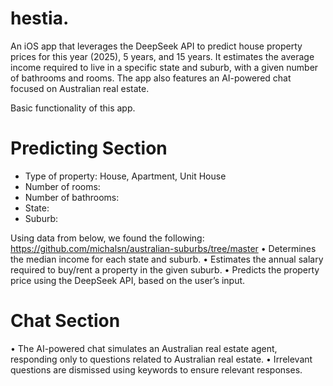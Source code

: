 # hestia.
An iOS app that leverages the DeepSeek API to predict house property prices for this year (2025), 5 years, and 15 years. It estimates the average income required to live in a specific state and suburb, with a given number of bathrooms and rooms. The app also features an AI-powered chat focused on Australian real estate.


Basic functionality of this app.

# Predicting Section
- Type of property: House, Apartment, Unit House
- Number of rooms:
- Number of bathrooms:
- State:
- Suburb:

Using data from below, we found the following:
https://github.com/michalsn/australian-suburbs/tree/master
• Determines the median income for each state and suburb.
• Estimates the annual salary required to buy/rent a property in the given suburb.
• Predicts the property price using the DeepSeek API, based on the user’s input.



# Chat Section 
• The AI-powered chat simulates an Australian real estate agent, responding only to questions related to Australian real estate.
• Irrelevant questions are dismissed using keywords to ensure relevant responses.
